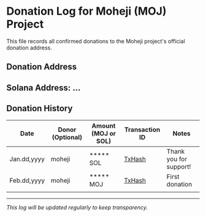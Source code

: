 # Donation Log for Moheji (MOJ) Project

This file records all confirmed donations to the Moheji project's official donation address.

## Donation Address
**Solana Address:** 
...
---

## Donation History

| Date        | Donor (Optional)      |  Amount (MOJ or SOL) | Transaction ID                             | Notes                  |
|-------------|-----------------------|----------------------|--------------------------------------------|------------------------|
| Jan.dd,yyyy | moheji             |***** SOL             | [TxHash](https://solscan.io/tx/xxxxxxxx)   | Thank you for support! |
| Feb.dd,yyyy | moheji             |***** MOJ             | [TxHash](https://solscan.io/tx/yyyyyyyy)   | First donation         |
|             |                       |                      |                                            |                        |

---

*This log will be updated regularly to keep transparency.*
